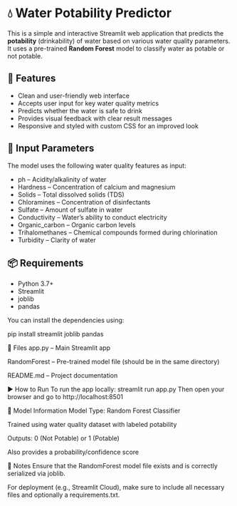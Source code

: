# 💧 Water Potability Predictor

This is a simple and interactive Streamlit web application that predicts the **potability** (drinkability) of water based on various water quality parameters. It uses a pre-trained **Random Forest** model to classify water as potable or not potable.

## 🚀 Features

- Clean and user-friendly web interface
- Accepts user input for key water quality metrics
- Predicts whether the water is safe to drink
- Provides visual feedback with clear result messages
- Responsive and styled with custom CSS for an improved look

## 🧪 Input Parameters

The model uses the following water quality features as input:

- ph – Acidity/alkalinity of water
- Hardness – Concentration of calcium and magnesium
- Solids – Total dissolved solids (TDS)
- Chloramines – Concentration of disinfectants
- Sulfate – Amount of sulfate in water
- Conductivity – Water’s ability to conduct electricity
- Organic_carbon – Organic carbon levels
- Trihalomethanes – Chemical compounds formed during chlorination
- Turbidity – Clarity of water

## 📦 Requirements

- Python 3.7+
- Streamlit
- joblib
- pandas

You can install the dependencies using:

pip install streamlit joblib pandas


📁 Files
app.py – Main Streamlit app

RandomForest – Pre-trained model file (should be in the same directory)

README.md – Project documentation


▶️ How to Run
To run the app locally:
streamlit run app.py
Then open your browser and go to http://localhost:8501

🧠 Model Information
Model Type: Random Forest Classifier

Trained using water quality dataset with labeled potability

Outputs: 0 (Not Potable) or 1 (Potable)

Also provides a probability/confidence score

📌 Notes
Ensure that the RandomForest model file exists and is correctly serialized via joblib.

For deployment (e.g., Streamlit Cloud), make sure to include all necessary files and optionally a requirements.txt.

